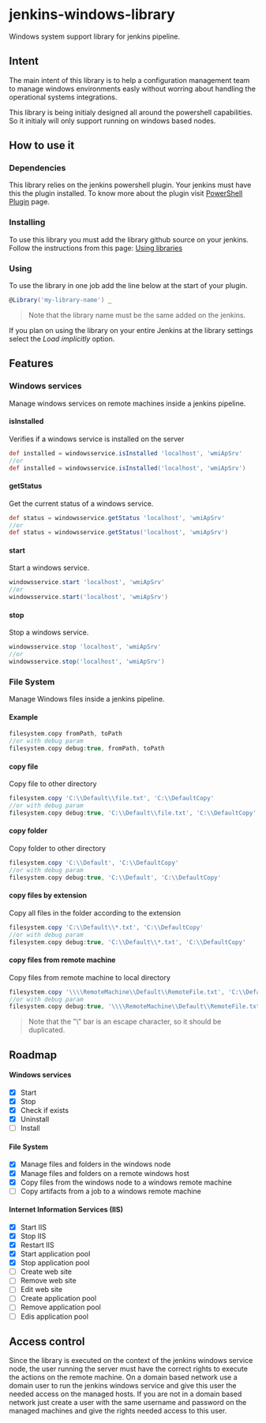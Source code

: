 # jenkins-windows-library
Windows system support library for jenkins pipeline.

## Intent
The main intent of this library is to help a configuration management team to manage windows environments easly without worring about handling the operational systems integrations.

This library is being initialy designed all around the powershell capabilities. So it initialy will only support running on windows based nodes.

## How to use it
### Dependencies
This library relies on the jenkins powershell plugin. Your jenkins must have this the plugin installed. To know more about the plugin visit [PowerShell Plugin](https://wiki.jenkins.io/display/JENKINS/PowerShell+Plugin) page.
### Installing
To use this library you must add the library github source on your jenkins. Follow the instructions from this page: [Using libraries](https://jenkins.io/doc/book/pipeline/shared-libraries/#using-libraries)

### Using
To use the library in one job add the line below at the start of your plugin.
```groovy
@Library('my-library-name') _
```
> Note that the library name must be the same added on the jenkins.

If you plan on using the library on your entire Jenkins at the library settings select the _Load implicitly_ option.

## Features

### Windows services
Manage windows services on remote machines inside a jenkins pipeline.

#### isInstalled
Verifies if a windows service is installed on the server
```groovy
def installed = windowsservice.isInstalled 'localhost', 'wmiApSrv'
//or
def installed = windowsservice.isInstalled('localhost', 'wmiApSrv')
```

#### getStatus
Get the current status of a windows service.
```groovy
def status = windowsservice.getStatus 'localhost', 'wmiApSrv'
//or
def status = windowsservice.getStatus('localhost', 'wmiApSrv')
```

#### start
Start a windows service.
```groovy
windowsservice.start 'localhost', 'wmiApSrv'
//or
windowsservice.start('localhost', 'wmiApSrv')
```

#### stop
Stop a windows service.
```groovy
windowsservice.stop 'localhost', 'wmiApSrv'
//or
windowsservice.stop('localhost', 'wmiApSrv')
```

### File System
Manage Windows files inside a jenkins pipeline.

#### Example
```groovy
filesystem.copy fromPath, toPath
//or with debug param 
filesystem.copy debug:true, fromPath, toPath
```

#### copy file
Copy file to other directory
```groovy
filesystem.copy 'C:\\Default\\file.txt', 'C:\\DefaultCopy'
//or with debug param 
filesystem.copy debug:true, 'C:\\Default\\file.txt', 'C:\\DefaultCopy'
```

#### copy folder
Copy folder to other directory
```groovy
filesystem.copy 'C:\\Default', 'C:\\DefaultCopy'
//or with debug param 
filesystem.copy debug:true, 'C:\\Default', 'C:\\DefaultCopy'
```

#### copy files by extension
Copy all files in the folder according to the extension
```groovy
filesystem.copy 'C:\\Default\\*.txt', 'C:\\DefaultCopy'
//or with debug param 
filesystem.copy debug:true, 'C:\\Default\\*.txt', 'C:\\DefaultCopy'
```

#### copy files from remote machine
Copy files from remote machine to local directory
```groovy
filesystem.copy '\\\\RemoteMachine\\Default\\RemoteFile.txt', 'C:\\Default'
//or with debug param 
filesystem.copy debug:true, '\\\\RemoteMachine\\Default\\RemoteFile.txt', 'C:\\Default'
```

> Note that the "\\" bar is an escape character, so it should be duplicated.

## Roadmap
#### Windows services
- [x] Start
- [x] Stop
- [x] Check if exists
- [x] Uninstall
- [ ] Install
#### File System
- [x] Manage files and folders in the windows node
- [x] Manage files and folders on a remote windows host
- [x] Copy files from the windows node to a windows remote machine
- [ ] Copy artifacts from a job to a windows remote machine
#### Internet Information Services (IIS)
- [x] Start IIS
- [x] Stop IIS
- [x] Restart IIS
- [x] Start application pool
- [x] Stop application pool
- [ ] Create web site
- [ ] Remove web site
- [ ] Edit web site
- [ ] Create application pool
- [ ] Remove application pool
- [ ] Edis application pool

## Access control
Since the library is executed on the context of the jenkins windows service node, the user running the server must have the correct rights to execute the actions on the remote machine. On a domain based network use a domain user to run the jenkins windows service and give this user the needed access on the managed hosts. If you are not in a domain based network just create a user with the same username and password on the managed machines and give the rights needed access to this user.
